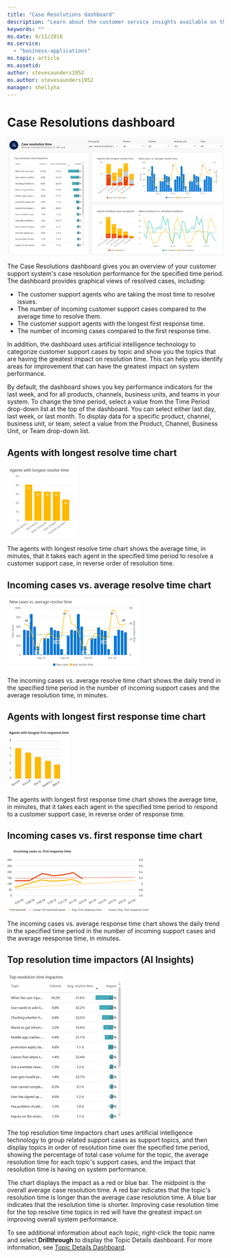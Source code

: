 ```yaml
---
title: "Case Resolutions dashboard​"
description: "Learn about the customer service insights available on the Case Resolutions dashboard."
keywords: ""
ms.date: 9/11/2018
ms.service:
  - "business-applications"
ms.topic: article
ms.assetid: 
author: stevesaunders1952
ms.author: stevesaunders1952
manager: shellyha
---
```


# Case Resolutions dashboard​

![Case Resolutions dashboard](media/ai-csi-case-resolutions-dash.png)

The Case Resolutions dashboard gives you an overview of your customer support system's case resolution performance for the specified time period. The dashboard provides graphical views of resolved cases, including:

* The customer support agents who are taking the most time to resolve issues.
* The number of incoming customer support cases compared to the average time to resolve them.
* The customer support agents with the longest first response time.
* The number of incoming cases compared to the first response time.

In addition, the dashboard uses artificial intelligence technology to categorize customer support cases by topic and show you the topics that are having the greatest impact on resolution time. This can help you identify areas for improvement that can have the greatest impact on system performance.

By default, the dashboard shows you key performance indicators for the last week, and for all products, channels, business units, and teams in your system. To change the time period, select a value from the Time Period drop-down list at the top of the dashboard. You can select either last day, last week, or last month. To display data for a specific product, channel, business unit, or team, select a value from the Product, Channel, Business Unit, or Team drop-down list.

## Agents with longest resolve time chart

![Agents with longest resolve time chart](media/ai-csi-longest-resolve-time.png)

The agents with longest resolve time chart shows the average time, in minutes, that it takes each agent in the specified time period to resolve a customer support case, in reverse order of resolution time.

## Incoming cases vs. average resolve time chart

![Incoming cases vs. average resolve time chart](media/ai-csi-incoming-vs-resolve-time.png)

The incoming cases vs. average resolve time chart shows the daily trend in the specified time period in the number of incoming support cases and the average resolution time, in minutes.

## Agents with longest first response time chart

![Agents with longest first response time chart](media/ai-csi-longest-first-response.png)

The agents with longest first response time chart shows the average time, in minutes, that it takes each agent in the specified time period to respond to a customer support case, in reverse order of response time.

## Incoming cases vs. first response time chart

![Incoming cases vs. first response time chart](media/ai-csi-incoming-vs-first-response.png)

The incoming cases vs. average response time chart shows the daily trend in the specified time period in the number of incoming support cases and the average reesponse time, in minutes.

## Top resolution time impactors (AI Insights)

![Top resolution time impactors](media/ai-csi-resolution-time-impactors.png)

The top resolution time impactors chart uses artificial intelligence technology to group related support cases as support topics, and then display topics in order of resolution time over the specified time period, showing the percentage of total case volume for the topic, the average resolution time for each topic's support cases, and the impact that resolution time is having on system performance.

The chart displays the impact as a red or blue bar. The midpoint is the overall average case resolution time. A red bar indicates that the topic's resolution time is longer than the average case resolution time. A blue bar indicates that the resolution time is shorter. Improving case resolution time for the top resolve time topics in red will have the greatest impact on improving overall system performance.

To see additional information about each topic, right-click the topic name and select **Drillthrough** to display the Topic Details dashboard. For more information, see [Topic Details Dashboard](ai-csi-topic-details.md).
